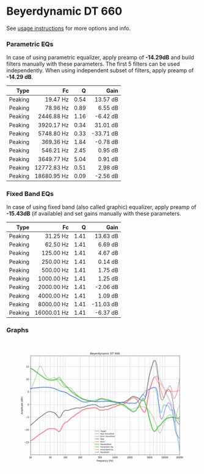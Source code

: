 # Beyerdynamic DT 660
See [usage instructions](https://github.com/jaakkopasanen/AutoEq#usage) for more options and info.

### Parametric EQs
In case of using parametric equalizer, apply preamp of **-14.29dB** and build filters manually
with these parameters. The first 5 filters can be used independently.
When using independent subset of filters, apply preamp of **-14.29 dB**.

| Type    | Fc          |    Q | Gain      |
|--------:|------------:|-----:|----------:|
| Peaking | 19.47 Hz    | 0.54 | 13.57 dB  |
| Peaking | 78.96 Hz    | 0.89 | 6.55 dB   |
| Peaking | 2446.88 Hz  | 1.16 | -6.42 dB  |
| Peaking | 3920.17 Hz  | 0.34 | 31.01 dB  |
| Peaking | 5748.80 Hz  | 0.33 | -33.71 dB |
| Peaking | 369.36 Hz   | 1.84 | -0.78 dB  |
| Peaking | 546.21 Hz   | 2.45 | 0.95 dB   |
| Peaking | 3649.77 Hz  | 5.04 | 0.91 dB   |
| Peaking | 12772.83 Hz | 0.51 | 2.98 dB   |
| Peaking | 18680.95 Hz | 0.09 | -2.56 dB  |

### Fixed Band EQs
In case of using fixed band (also called graphic) equalizer, apply preamp of **-15.43dB**
(if available) and set gains manually with these parameters.

| Type    | Fc          |    Q | Gain      |
|--------:|------------:|-----:|----------:|
| Peaking | 31.25 Hz    | 1.41 | 13.63 dB  |
| Peaking | 62.50 Hz    | 1.41 | 6.69 dB   |
| Peaking | 125.00 Hz   | 1.41 | 4.67 dB   |
| Peaking | 250.00 Hz   | 1.41 | 0.14 dB   |
| Peaking | 500.00 Hz   | 1.41 | 1.75 dB   |
| Peaking | 1000.00 Hz  | 1.41 | 1.25 dB   |
| Peaking | 2000.00 Hz  | 1.41 | -2.06 dB  |
| Peaking | 4000.00 Hz  | 1.41 | 1.09 dB   |
| Peaking | 8000.00 Hz  | 1.41 | -11.03 dB |
| Peaking | 16000.01 Hz | 1.41 | -6.37 dB  |

### Graphs
![](./Beyerdynamic%20DT%20660.png)